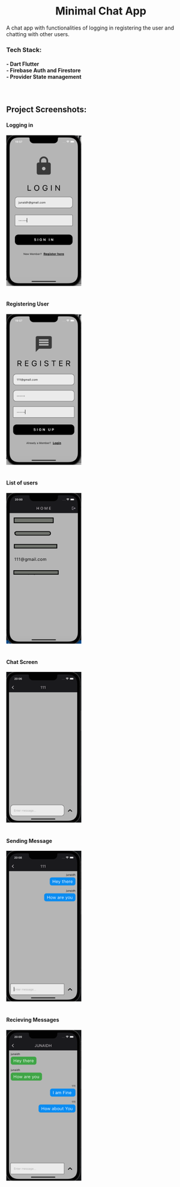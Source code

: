 <h1 align="center" id="title">Minimal Chat App</h1>

<p id="description">A chat app with functionalities of logging in registering the user and chatting with other users.</p>
<h3>Tech Stack:
<br>
<h4>
- Dart Flutter
<br>
- Firebase Auth and Firestore
<br>
- Provider State management
<h4>
<br>
</h3>
<h2>Project Screenshots:</h2>
<h4>Logging in</h4>
<img src="https://github.com/SHEIDHEDA7/minimal_chat_app/blob/main/sc/Screenshot%202024-03-31%20at%2019.57.56.png?raw=true" width="200" height="400/">
<br> 
</br>
<h4>Registering User</h4>
<img src="https://github.com/SHEIDHEDA7/minimal_chat_app/blob/main/sc/Screenshot%202024-03-31%20at%2019.57.05.png?raw=true" width="200" height="400/">
<br>
</br>
<h4>List of users</h4>
<img src="https://github.com/SHEIDHEDA7/minimal_chat_app/blob/main/sc/Screenshot%202024-03-31%20at%2020.00.42.png?raw=true" width="200" height="400/">
<br>
</br>
<h4>Chat Screen</h4>
<img src="https://github.com/SHEIDHEDA7/minimal_chat_app/blob/main/sc/Screenshot%202024-03-31%20at%2020.06.14.png?raw=true" width="200" height="400/">
<br>
</br>
<h4>Sending Message</h4>
<img src="https://github.com/SHEIDHEDA7/minimal_chat_app/blob/main/sc/Screenshot%202024-03-31%20at%2020.08.34.png?raw=true" width="200" height="400/">
<br>
</br>
<h4>Recieving Messages</h4>
<img src="https://github.com/SHEIDHEDA7/minimal_chat_app/blob/main/sc/Screenshot%202024-03-31%20at%2020.09.15.png?raw=true" width="200" height="400/">
